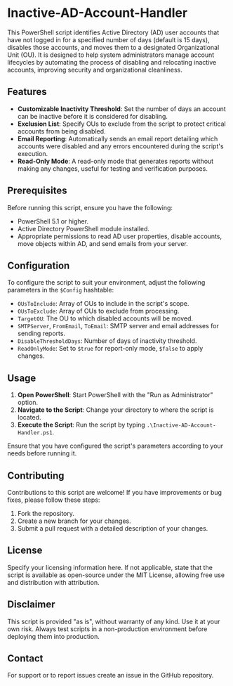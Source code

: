 # Inactive-AD-Account-Handler
This PowerShell script identifies Active Directory (AD) user accounts that have not logged in for a specified number of days (default is 15 days), disables those accounts, and moves them to a designated Organizational Unit (OU). It is designed to help system administrators manage account lifecycles by automating the process of disabling and relocating inactive accounts, improving security and organizational cleanliness.

## Features

- **Customizable Inactivity Threshold**: Set the number of days an account can be inactive before it is considered for disabling.
- **Exclusion List**: Specify OUs to exclude from the script to protect critical accounts from being disabled.
- **Email Reporting**: Automatically sends an email report detailing which accounts were disabled and any errors encountered during the script's execution.
- **Read-Only Mode**: A read-only mode that generates reports without making any changes, useful for testing and verification purposes.

## Prerequisites

Before running this script, ensure you have the following:

- PowerShell 5.1 or higher.
- Active Directory PowerShell module installed.
- Appropriate permissions to read AD user properties, disable accounts, move objects within AD, and send emails from your server.

## Configuration

To configure the script to suit your environment, adjust the following parameters in the `$Config` hashtable:

- `OUsToInclude`: Array of OUs to include in the script's scope.
- `OUsToExclude`: Array of OUs to exclude from processing.
- `TargetOU`: The OU to which disabled accounts will be moved.
- `SMTPServer`, `FromEmail`, `ToEmail`: SMTP server and email addresses for sending reports.
- `DisableThresholdDays`: Number of days of inactivity threshold.
- `ReadOnlyMode`: Set to `$true` for report-only mode, `$false` to apply changes.

## Usage

1. **Open PowerShell**: Start PowerShell with the "Run as Administrator" option.
2. **Navigate to the Script**: Change your directory to where the script is located.
3. **Execute the Script**: Run the script by typing `.\Inactive-AD-Account-Handler.ps1`.

Ensure that you have configured the script's parameters according to your needs before running it.

## Contributing

Contributions to this script are welcome! If you have improvements or bug fixes, please follow these steps:

1. Fork the repository.
2. Create a new branch for your changes.
3. Submit a pull request with a detailed description of your changes.

## License

Specify your licensing information here. If not applicable, state that the script is available as open-source under the MIT License, allowing free use and distribution with attribution.

## Disclaimer

This script is provided "as is", without warranty of any kind. Use it at your own risk. Always test scripts in a non-production environment before deploying them into production.

## Contact

For support or to report issues create an issue in the GitHub repository.